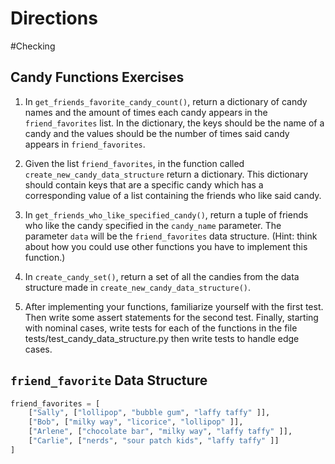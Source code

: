 # Directions
#Checking 

## Candy Functions Exercises
1. In `get_friends_favorite_candy_count()`, return a dictionary of candy names and the
amount of times each candy appears in the `friend_favorites` list. In the dictionary, the keys should be the name of a candy and the values should be the number of times said candy appears in `friend_favorites`. 

2. Given the list `friend_favorites`, in the function called `create_new_candy_data_structure` return a dictionary. This dictionary should contain keys that are a specific candy which has a corresponding value of a list containing the friends who like said candy. 

3. In `get_friends_who_like_specified_candy()`, return 
a tuple of friends who like the candy specified in the `candy_name` parameter. The parameter `data` will be the `friend_favorites` data structure. (Hint: think about how you could use other functions you have to implement this function.)

4. In `create_candy_set()`, return a set of all the candies from
the data structure made in `create_new_candy_data_structure()`.

5. After implementing your functions, familiarize yourself with the first test. Then write some assert statements for the second test. Finally, starting with nominal cases, write tests for each of the functions in the file tests/test_candy_data_structure.py then write tests to handle edge cases.

## `friend_favorite` Data Structure

```python
friend_favorites = [
    ["Sally", ["lollipop", "bubble gum", "laffy taffy" ]],
    ["Bob", ["milky way", "licorice", "lollipop" ]],
    ["Arlene", ["chocolate bar", "milky way", "laffy taffy" ]],
    ["Carlie", ["nerds", "sour patch kids", "laffy taffy" ]]
]
```


